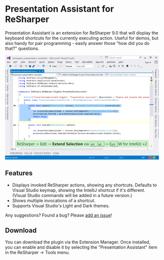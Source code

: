 # Presentation Assistant for ReSharper

Presentation Assistant is an extension for ReSharper 9.0 that will display the keyboard shortcuts for the currently executing action. Useful for demos, but also handy for pair programming - easily answer those "how did you do that?" questions.

![Presentation Assistant showing a shortcut for Extend Selection](docs/presentation_assistant.png)

## Features

* Displays invoked ReSharper actions, showing any shortcuts. Defaults to Visual Studio keymap, showing the IntelliJ shortcut if it's different. (Visual Studio commands will be added in a future version.)
* Shows multiple invocations of a shortcut.
* Supports Visual Studio's Light and Dark themes.

Any suggestions? Found a bug? Please [add an issue](https://github.com/JetBrains/resharper-presentation-assistant/issues)!

## Download

You can download the plugin via the Extension Manager. Once installed, you can enable and disable it by selecting the "Presentation Assistant" item in the ReSharper &rarr; Tools menu.

